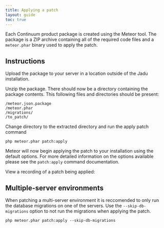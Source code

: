 ```yaml
---
title: Applying a patch
layout: guide
toc: true
---
```

Each Continuum product package is created using the Meteor tool.
The package is a ZIP archive containing all of the required code files and a `meteor.phar` binary used to apply the patch.

## Instructions

Upload the package to your server in a location outside of the Jadu installation.

Unzip the package. There should now be a directory containing the package contents. This following files and directories should be present:

    /meteor.json.package
    /meteor.phar
    /migrations/
    /to_patch/

Change directory to the extracted directory and run the apply patch command

    php meteor.phar patch:apply

Meteor will now begin applying the patch to your installation using the default options.
For more detailed information on the options available please see the `patch:apply` command documentation.

View a recording of a patch being applied:
<script type="text/javascript" src="https://asciinema.org/a/7iz18307vbaaymu9tikdl9oi0.js" id="asciicast-7iz18307vbaaymu9tikdl9oi0" async></script>

## Multiple-server environments

When patching a multi-server environment it is reccomended to only run the database migrations on one of the servers.
Use the `--skip-db-migrations` option to not run the migrations when applying the patch.

    php meteor.phar patch:apply --skip-db-migrations
